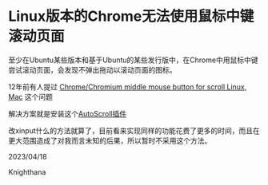 # Linux版本的Chrome无法使用鼠标中键滚动页面

至少在Ubuntu某些版本和基于Ubuntu的某些发行版中，在Chrome中用鼠标中键尝试滚动页面，会发现不弹出拖动以滚动页面的图标。

12年前有人提过
[Chrome/Chromium middle mouse button for scroll Linux, Mac](https://askubuntu.com/questions/28150/chrome-chromium-middle-mouse-button-for-scroll-linux-mac)
这个问题

解决方案就是安装这个[AutoScroll插件](https://chrome.google.com/webstore/detail/occjjkgifpmdgodlplnacmkejpdionan)

改xinput什么的方法就算了，目前看来实现同样的功能花费了更多的时间，而且在更大范围造成了对我而言未知的后果，所以暂时不采用这个方法。

2023/04/18

Knighthana
